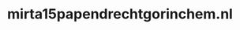 ---
layout: post
title:  "mirta15papendrechtgorinchem.nl"
internal_url:  "/dutchgov/mirta15papendrechtgorinchem.nl.html"
categories: dutchgov
---
